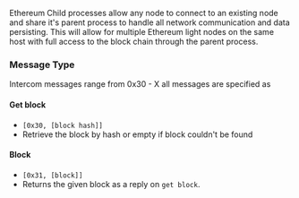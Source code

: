 Ethereum Child processes allow any node to connect to an existing node and share it's parent process to handle all network communication and data persisting. This will allow for multiple Ethereum light nodes on the same host with full access to the block chain through the parent process.

### Message Type

Intercom messages range from 0x30 - X all messages are specified as 

#### Get block

* `[0x30, [block hash]]`
* Retrieve the block by hash or empty if block couldn't be found

#### Block

* `[0x31, [block]]`
* Returns the given block as a reply on `get block`.